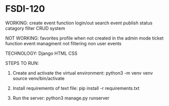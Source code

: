 # FSDI-120
WORKING:
create event function 
login/out 
search event 
publish status 
catagory filter 
CRUD system 

NOT WORKING:
favorites
profile when not created in the admin mode
ticket function
event managment not filtering non user events

TECHNOLOGY:
Django
HTML
CSS

STEPS TO RUN:
1. Create and activate the virtual environment:
python3 -m venv venv
source venv/bin/activate

2. Install requirements of text file: 
pip install -r requirements.txt

3. Run the server:
python3 manage.py runserver
